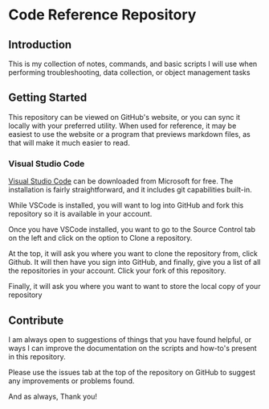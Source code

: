 # Code Reference Repository

## Introduction

This is my collection of notes, commands, and basic scripts I will use when performing troubleshooting, data collection, or object management tasks

## Getting Started

This repository can be viewed on GitHub's website, or you can sync it locally with your preferred utility. When used for reference, it may be easiest to use the website or a program that previews markdown files, as that will make it much easier to read.

### Visual Studio Code

[Visual Studio Code](https://code.visualstudio.com/) can be downloaded from Microsoft for free. The installation is fairly straightforward, and it includes git capabilities built-in.

While VSCode is installed, you will want to log into GitHub and fork this repository so it is available in your account.

Once you have VSCode installed, you want to go to the Source Control tab on the left and click on the option to Clone a repository.

At the top, it will ask you where you want to clone the repository from, click Github. It will then have you sign into GitHub, and finally, give you a list of all the repositories in your account. Click your fork of this repository.

Finally, it will ask you where you want to want to store the local copy of your repository

## Contribute

I am always open to suggestions of things that you have found helpful, or ways I can improve the documentation on the scripts and how-to's present in this repository.

Please use the issues tab at the top of the repository on GitHub to suggest any improvements or problems found.

And as always, Thank you!
